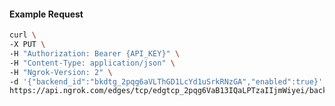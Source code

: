 <!-- Code generated for API Clients. DO NOT EDIT. -->

#### Example Request

```bash
curl \
-X PUT \
-H "Authorization: Bearer {API_KEY}" \
-H "Content-Type: application/json" \
-H "Ngrok-Version: 2" \
-d '{"backend_id":"bkdtg_2pqg6aVLThGD1LcYd1uSrkRNzGA","enabled":true}' \
https://api.ngrok.com/edges/tcp/edgtcp_2pqg6VaB13IQaLPTzaIIjmWiyei/backend
```
